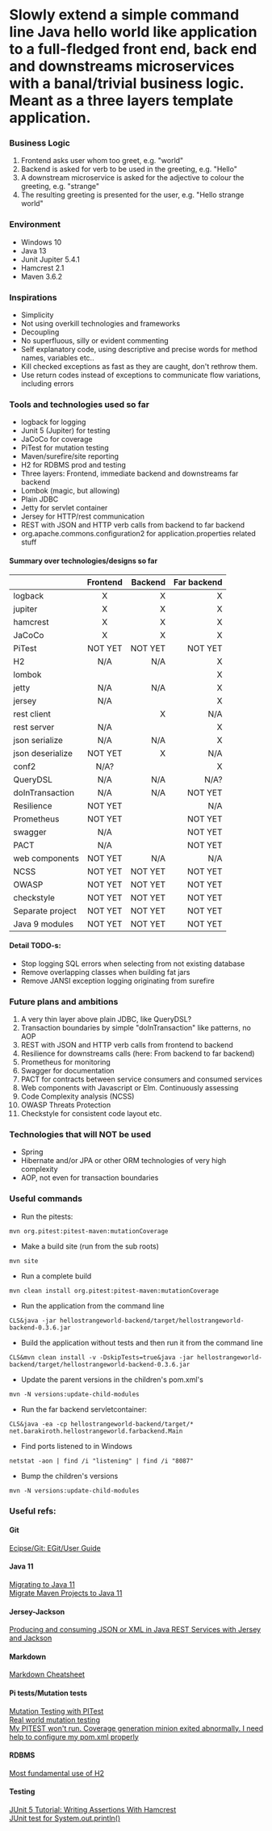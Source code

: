 # Slowly extend a simple command line Java hello world like application to a full-fledged front end, back end and downstreams microservices with a banal/trivial business logic. Meant as a three layers template application.

### Business Logic
1. Frontend asks user whom too greet, e.g. "world"
0. Backend is asked for verb to be used in the greeting, e.g. "Hello"
0. A downstream microservice is asked for the adjective to colour the greeting, e.g. "strange"
0. The resulting greeting is presented for the user, e.g. "Hello strange world"

### Environment
- Windows 10
- Java 13
- Junit Jupiter 5.4.1 
- Hamcrest 2.1
- Maven 3.6.2

### Inspirations
- Simplicity
- Not using overkill technologies and frameworks
- Decoupling
- No superfluous, silly or evident commenting
- Self explanatory code, using descriptive and precise words for method names, variables etc..
- Kill checked exceptions as fast as they are caught, don't rethrow them.
- Use return codes instead of exceptions to communicate flow variations, including errors

### Tools and technologies used so far
- logback for logging
- Junit 5 (Jupiter) for testing
- JaCoCo for coverage
- PiTest for mutation testing
- Maven/surefire/site reporting
- H2 for RDBMS prod and testing
- Three layers: Frontend, immediate backend and downstreams far backend
- Lombok (magic, but allowing)
- Plain JDBC
- Jetty for servlet container
- Jersey for HTTP/rest communication
- REST with JSON  and HTTP verb calls from backend to far backend
- org.apache.commons.configuration2 for application.properties related stuff

#### Summary over technologies/designs so far

|                  | Frontend      | Backend | Far backend |
| ---------------- |:-------------:| -------:|------------:|
| logback          |      X        |   X     |    X        |
| jupiter          |      X        |   X     |    X        |
| hamcrest         |      X        |   X     |    X        |
| JaCoCo           |      X        |   X     |    X        |
| PiTest           |   NOT YET     | NOT YET |  NOT YET    |
| H2               |     N/A       |  N/A    |    X        |
| lombok           |               |         |    X        |
| jetty            |     N/A       |  N/A    |    X        |
| jersey           |     N/A       |         |    X        |
| rest client      |               |   X     |   N/A       |
| rest server      |     N/A       |         |    X        |
| json serialize   |     N/A       |  N/A    |    X        |
| json deserialize |   NOT YET     |   X     |   N/A       |
| conf2            |     N/A?      |         |    X        |
| QueryDSL         |     N/A       |  N/A    |   N/A?      |
| doInTransaction  |     N/A       |  N/A    |  NOT YET    |
| Resilience       |   NOT YET     |         |   N/A       |
| Prometheus       |   NOT YET     |         |  NOT YET    |
| swagger          |     N/A       |         |  NOT YET    |
| PACT             |     N/A       |         |  NOT YET    |
| web components   |   NOT YET     |  N/A    |   N/A       |
| NCSS             |   NOT YET     | NOT YET |  NOT YET    |
| OWASP            |   NOT YET     | NOT YET |  NOT YET    |
| checkstyle       |   NOT YET     | NOT YET |  NOT YET    |
| Separate project |   NOT YET     | NOT YET |  NOT YET    |
| Java 9 modules   |   NOT YET     | NOT YET |  NOT YET    |

#### Detail TODO-s:
- Stop logging SQL errors when selecting from not existing database
- Remove overlapping classes when building fat jars
- Remove JANSI exception logging originating from surefire

### Future plans and ambitions
1. A very thin layer above plain JDBC, like QueryDSL?
0. Transaction boundaries by simple "doInTransaction" like patterns, no AOP
0. REST with JSON  and HTTP verb calls from frontend to backend
0. Resilience for downstreams calls (here: From backend to far backend)
0. Prometheus for monitoring
0. Swagger for documentation
0. PACT for contracts between service consumers and consumed services
0. Web components with Javascript or Elm. Continuously assessing
0. Code Complexity analysis (NCSS)
0. OWASP Threats Protection
0. Checkstyle for consistent code layout etc.

### Technologies that will NOT be used
- Spring
- Hibernate and/or JPA or other ORM technologies of very high complexity
- AOP, not even for transaction boundaries

### Useful commands
- Run the pitests:

```
mvn org.pitest:pitest-maven:mutationCoverage
```
- Make a build site (run from the sub roots)


```
mvn site
```
- Run a complete build

``` 
mvn clean install org.pitest:pitest-maven:mutationCoverage
```
- Run the application from the command line

```
CLS&java -jar hellostrangeworld-backend/target/hellostrangeworld-backend-0.3.6.jar
```
- Build the application without tests and then run it from the command line

```
CLS&mvn clean install -v -DskipTests=true&java -jar hellostrangeworld-backend/target/hellostrangeworld-backend-0.3.6.jar
```
- Update the parent versions in the children's pom.xml's

```
mvn -N versions:update-child-modules
```
- Run the far backend servletcontainer:

```
CLS&java -ea -cp hellostrangeworld-backend/target/*  net.barakiroth.hellostrangeworld.farbackend.Main
```
- Find ports listened to in Windows

```
netstat -aon | find /i "listening" | find /i "8087"
```
- Bump the children's versions

```
mvn -N versions:update-child-modules
```

### Useful refs: 

#### Git
[Ecipse/Git: EGit/User Guide](https://wiki.eclipse.org/EGit/User_Guide#The_Preferences_Dialog)</BR>
#### Java 11
[Migrating to Java 11 ](https://blog.codefx.org/java/java-11-migration-guide/)</BR>
[Migrate Maven Projects to Java 11](https://winterbe.com/posts/2018/08/29/migrate-maven-projects-to-java-11-jigsaw/)</BR>
#### Jersey-Jackson
[Producing and consuming JSON or XML in Java REST Services with Jersey and Jackson](https://www.nabisoft.com/tutorials/java-ee/producing-and-consuming-json-or-xml-in-java-rest-services-with-jersey-and-jackson)</BR>
#### Markdown
[Markdown Cheatsheet](https://github.com/adam-p/markdown-here/wiki/Markdown-Cheatsheet#links)</BR>
#### Pi tests/Mutation tests
[Mutation Testing with PITest](https://www.baeldung.com/java-mutation-testing-with-pitest)</BR>
[Real world mutation testing](http://pitest.org/)</BR>
[My PITEST won't run. Coverage generation minion exited abnormally. I need help to configure my pom.xml properly](https://stackoverflow.com/questions/55680025/my-pitest-wont-run-coverage-generation-minion-exited-abnormally-i-need-help-t/55680225#55680225)</BR>
#### RDBMS
[Most fundamental use of H2](https://github.com/h2database/h2database/blob/master/h2/src/test/org/h2/samples/HelloWorld.java)</BR>
#### Testing
[JUnit 5 Tutorial: Writing Assertions With Hamcrest](https://www.petrikainulainen.net/programming/testing/junit-5-tutorial-writing-assertions-with-hamcrest/)</BR>
[JUnit test for System.out.println()
](https://stackoverflow.com/questions/1119385/junit-test-for-system-out-println)</BR>

<!---
[comment]: <> (This is a comment, it will not be included)
[//]: # (
[XXXXXXXXXXXXXXXXXXXXXXXXXXXXXXXXXXXXXXXXXXX](WWWWWWWWWWWWWWWWWWWWWWWWWWWWWWWWWWW)</BR>
[XXXXXXXXXXXXXXXXXXXXXXXXXXXXXXXXXXXXXXXXXXX](WWWWWWWWWWWWWWWWWWWWWWWWWWWWWWWWWWW)</BR>
[XXXXXXXXXXXXXXXXXXXXXXXXXXXXXXXXXXXXXXXXXXX](WWWWWWWWWWWWWWWWWWWWWWWWWWWWWWWWWWW)</BR>
[XXXXXXXXXXXXXXXXXXXXXXXXXXXXXXXXXXXXXXXXXXX](WWWWWWWWWWWWWWWWWWWWWWWWWWWWWWWWWWW)</BR>
[XXXXXXXXXXXXXXXXXXXXXXXXXXXXXXXXXXXXXXXXXXX](WWWWWWWWWWWWWWWWWWWWWWWWWWWWWWWWWWW)</BR>
[XXXXXXXXXXXXXXXXXXXXXXXXXXXXXXXXXXXXXXXXXXX](WWWWWWWWWWWWWWWWWWWWWWWWWWWWWWWWWWW)</BR>
[XXXXXXXXXXXXXXXXXXXXXXXXXXXXXXXXXXXXXXXXXXX](WWWWWWWWWWWWWWWWWWWWWWWWWWWWWWWWWWW)</BR>
[XXXXXXXXXXXXXXXXXXXXXXXXXXXXXXXXXXXXXXXXXXX](WWWWWWWWWWWWWWWWWWWWWWWWWWWWWWWWWWW)</BR>
[XXXXXXXXXXXXXXXXXXXXXXXXXXXXXXXXXXXXXXXXXXX](WWWWWWWWWWWWWWWWWWWWWWWWWWWWWWWWWWW)</BR>
[XXXXXXXXXXXXXXXXXXXXXXXXXXXXXXXXXXXXXXXXXXX](WWWWWWWWWWWWWWWWWWWWWWWWWWWWWWWWWWW)</BR>
[XXXXXXXXXXXXXXXXXXXXXXXXXXXXXXXXXXXXXXXXXXX](WWWWWWWWWWWWWWWWWWWWWWWWWWWWWWWWWWW)</BR>
[XXXXXXXXXXXXXXXXXXXXXXXXXXXXXXXXXXXXXXXXXXX](WWWWWWWWWWWWWWWWWWWWWWWWWWWWWWWWWWW)</BR>
[XXXXXXXXXXXXXXXXXXXXXXXXXXXXXXXXXXXXXXXXXXX](WWWWWWWWWWWWWWWWWWWWWWWWWWWWWWWWWWW)</BR>
)
-->